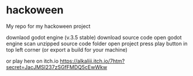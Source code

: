 # hackoween
My repo for my hackoween project

downlaod godot engine (v.3.5 stable)
download source code
open godot engine
scan unzipped source code folder
open project
press play button in top left corner (or export a build for your machine)

or play here on itch.io
https://alkaliii.itch.io/7htm?secret=JacJMSI237zSGfFMDQ5cEwWkw
